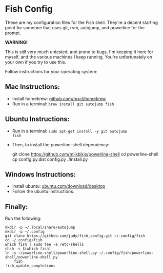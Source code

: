 Fish Config
===========

These are my configuration files for the Fish shell. They're a decent starting point for someone that uses git, rvm, autojump, and powerline for the prompt.

**WARNING!**

This is still very much untested, and prone to bugs. I'm keeping it here for myself, and the various machines I keep running. You're unfortunately on your own if you try to use this.


Follow instructions for your operating system:

Mac Instructions:
-----------------

* Install homebrew: [github.com/mxcl/homebrew](https://github.com/mxcl/homebrew/)
* Run in a terminal: <code>brew install git autojump fish</code>

Ubuntu Instructions:
--------------------

* Run in a terminal: <code>sudo apt-get install -y git autojump fish</code>
* Then, to install the powerline-shell dependency:

    git clone https://github.com/milkbikis/powerline-shell
    cd powerline-shell
    cp config.py.dist config.py
    ./install.py

Windows Instructions:
---------------------

* Install ubuntu: [ubuntu.com/download/desktop](http://www.ubuntu.com/download/desktop)
* Follow the ubuntu instructions.

Finally:
--------

Run the following:

    mkdir -p ~/.local/share/autojump
    mkdir -p ~/.config
    git clone https://github.com/judy/fish_config.git ~/.config/fish
    cd ~/.config/fish
    which fish | sudo tee -a /etc/shells
    chsh -s $(which fish)
    ln -s ~/powerline-shell/powerline-shell.py ~/.config/fish/powerline-shell/powerline-shell.py
		fish
    fish_update_completions
